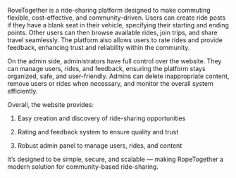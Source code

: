 RoveTogether is a ride-sharing platform designed to make commuting flexible, cost-effective, and community-driven. Users can create ride posts if they have a blank seat in their vehicle, specifying their starting and ending points. Other users can then browse available rides, join trips, and share travel seamlessly. The platform also allows users to rate rides and provide feedback, enhancing trust and reliability within the community.

On the admin side, administrators have full control over the website. They can manage users, rides, and feedback, ensuring the platform stays organized, safe, and user-friendly. Admins can delete inappropriate content, remove users or rides when necessary, and monitor the overall system efficiently.

Overall, the website provides:

1. Easy creation and discovery of ride-sharing opportunities

2. Rating and feedback system to ensure quality and trust

3. Robust admin panel to manage users, rides, and content

It’s designed to be simple, secure, and scalable — making RopeTogether a modern solution for community-based ride-sharing.
